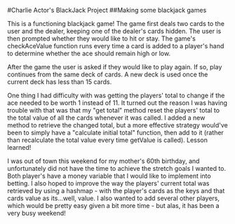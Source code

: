 #Charlie Actor's BlackJack Project
##Making some blackjack games

This is a functioning blackjack game! The game first deals two cards to the user and the dealer, keeping one of the dealer's cards hidden. The user is then prompted whether they would like to hit or stay. The game's checkAceValue function runs every time a card is added to a player's hand to determine whether the ace should remain high or low. 

After the game the user is asked if they would like to play again. If so, play continues from the same deck of cards. A new deck is used once the current deck has less than 15 cards.

One thing I had difficulty with was getting the players' total to change if the ace needed to be worth 1 instead of 11. It turned out the reason I was having trouble with that was that my "get total" method reset the players' total to the total value of all the cards whenever it was called. I added a new method to retrieve the changed total, but a more effective strategy would've been to simply have a "calculate initial total" function, then add to it (rather than recalculate the total value every time getValue is called). Lesson learned! 

I was out of town this weekend for my mother's 60th birthday, and unfortunately did not have the time to achieve the stretch goals I wanted to. Both player's have a money variable that I would like to implement into betting. I also hoped to improve the way the players' current total was retrieved by using a hashmap - with the player's cards as the keys and that cards value as its...well, value. I also wanted to add several other players, which would be pretty easy given a bit more time - but alas, it has been a very busy weekend!